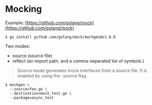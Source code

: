 # Mocking

Example: [https://github.com/golang/mock](https://github.com/golang/mock)

```
$ go install github.com/golang/mock/mockgen@v1.6.0
```

Two modes:

* source (source file)
* reflect (an import path, and a comma-separated list of symbols.)

> Source mode generates mock interfaces from a source file. It is enabled by
> using the -source flag. 

```
$ mockgen \
  --source=foo.go \
  --destination=mock_test.go \
  --package=async_test
```